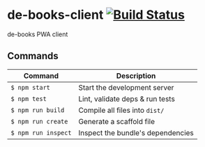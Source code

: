 # de-books-client [![Build Status](https://travis-ci.com/M4rk9696/de-books-client.svg?branch=master)](https://travis-ci.com/M4rk9696/de-books-client)
de-books PWA client

## Commands
Command                | Description                                      |
-----------------------|--------------------------------------------------|
`$ npm start`          | Start the development server
`$ npm test`           | Lint, validate deps & run tests
`$ npm run build`      | Compile all files into `dist/`
`$ npm run create`     | Generate a scaffold file
`$ npm run inspect`    | Inspect the bundle's dependencies